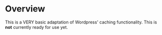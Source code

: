 # Overview

This is a VERY basic adaptation of Wordpress' caching functionality. This is **not** currently ready for use yet.
